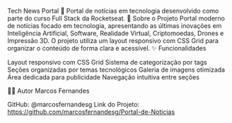 Tech News Portal 🚀
Portal de notícias em tecnologia desenvolvido como parte do curso Full Stack da Rocketseat.
📖 Sobre o Projeto
Portal moderno de notícias focado em tecnologia, apresentando as últimas inovações em Inteligência Artificial, Software, Realidade Virtual, Criptomoedas, Drones e Impressão 3D. O projeto utiliza um layout responsivo com CSS Grid para organizar o conteúdo de forma clara e acessível.
✨ Funcionalidades

Layout responsivo com CSS Grid
Sistema de categorização por tags
Seções organizadas por temas tecnológicos
Galeria de imagens otimizada
Área dedicada para publicidade
Navegação intuitiva entre seções



👨‍💻 Autor
Marcos Fernandes

GitHub: @marcosfernandesg
Link do Projeto: https://github.com/marcosfernandesg/Portal-de-Noticias
